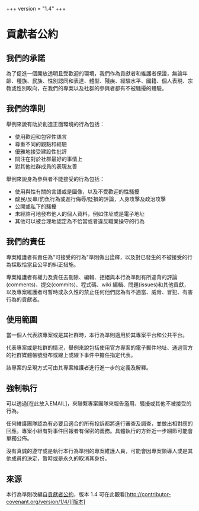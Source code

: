 +++
version = "1.4"
+++

# 貢獻者公約

## 我們的承諾

為了促進一個開放透明且受歡迎的環境，我們作為貢獻者和維護者保證，無論年齡、種族、民族、性別認同和表達、體型、殘疾、經驗水平、國籍、個人表現、宗教或性別取向，在我們的專案以及社群的參與者都有不被騷擾的體驗。

## 我們的準則

舉例來說有助於創造正面環境的行為包括：
* 使用歡迎和包容性語言
* 尊重不同的觀點和經驗
* 優雅地接受建設性批評
* 關注在對於社群最好的事情上
* 對其他社群成員的表現友善

舉例來說身為參與者不能接受的行為包括：
* 使用與性有關的言語或是圖像，以及不受歡迎的性騷擾
* 酸民/反串/釣魚行為或進行侮辱/貶損的評論，人身攻擊及政治攻擊
* 公開或私下的騷擾
* 未經許可地發布他人的個人資料，例如住址或是電子地址
* 其他可以被合理地認定為不恰當或者違反職業操守的行為

## 我們的責任

專案維護者有責任為"可接受的行為"準則做出詮釋，以及對已發生的不被接受的行為採取恰當且公平的糾正措施。

專案維護者有權力及責任去刪除、編輯、拒絕與本行為準則有所違背的評論(comments)、提交(commits)、程式碼、wiki 編輯、問題(issues)和其他貢獻，以及專案維護者可暫時或永久性的禁止任何他們認為有不適當、威脅、冒犯、有害行為的貢獻者。

## 使用範圍

當一個人代表該專案或是其社群時，本行為準則適用於其專案平台和公共平台。

代表專案或是社群的情況，舉例來說包括使用官方專案的電子郵件地址、通過官方的社群媒體帳號發布或線上或線下事件中擔任指定代表。

該專案的呈現方式可由其專案維護者進行進一步的定義及解釋。

## 強制執行

可以透過[在此放入EMAIL]，來聯繫專案團隊來報告濫用、騷擾或其他不被接受的行為。

任何維護團隊認為有必要且適合的所有投訴都將進行審查及調查，並做出相對應的回應。專案小組有對事件回報者有保密的義務。具體執行的方針近一步細節可能會單獨公佈。

沒有真誠的遵守或是執行本行為準則的專案維護人員，可能會因專案領導人或是其他成員的決定，暫時或是永久的取消其身份。

## 來源

本行為準則改編自[貢獻者公約][首頁]，版本 1.4
可在此觀看[http://contributor-covenant.org/version/1/4/][版本]

[首頁]: http://contributor-covenant.org
[版本]: http://contributor-covenant.org/version/1/4/